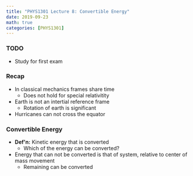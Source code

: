 ```yaml
---
title: "PHYS1301 Lecture 8: Convertible Energy"
date: 2019-09-23
math: true 
categories: [PHYS1301]
---
```


### TODO

- Study for first exam

### Recap

- In classical mechanics frames share time 
    - Does not hold for special relativitity
- Earth is not an intertial reference frame
    - Rotation of earth is significant
- Hurricanes can not cross the equator

### Convertible Energy

- **Def'n:** Kinetic energy that is converted
    - Which of the energy can be converted?
- Energy that can not be converted is that of system, relative to center of mass movement
    - Remaining can be converted